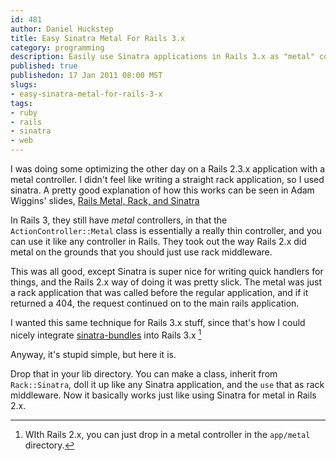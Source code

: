 ```yaml
--- 
id: 481
author: Daniel Huckstep
title: Easy Sinatra Metal For Rails 3.x
category: programming
description: Easily use Sinatra applications in Rails 3.x as "metal" controllers, just like in Rails 2.x.
published: true
publishedon: 17 Jan 2011 08:00 MST
slugs: 
- easy-sinatra-metal-for-rails-3-x
tags: 
- ruby
- rails
- sinatra
- web
---
```

I was doing some optimizing the other day on a Rails 2.3.x application
with a metal controller. I didn't feel like writing a straight rack
application, so I used sinatra. A pretty good explanation of how this
works can be seen in Adam Wiggins' slides, [Rails Metal, Rack, and
Sinatra](http://www.slideshare.net/adamwiggins/rails-metal-rack-and-sinatra)

In Rails 3, they still have *metal* controllers, in that the
`ActionController::Metal` class is essentially a really thin controller,
and you can use it like any controller in Rails. They took out the way
Rails 2.x did metal on the grounds that you should just use rack
middleware.

This was all good, except Sinatra is super nice for writing quick
handlers for things, and the Rails 2.x way of doing it was pretty slick.
The metal was just a rack application that was called before the regular
application, and if it returned a 404, the request continued on to the
main rails application.

I wanted this same technique for Rails 3.x stuff, since that's how I
could nicely integrate
[sinatra-bundles](https://github.com/darkhelmet/sinatra-bundles) into
Rails 3.x [^1]

Anyway, it's stupid simple, but here it is.

<script src="https://gist.github.com/781345.js?file=rack-sinatra.rb">
</script>
Drop that in your lib directory. You can make a class, inherit from
`Rack::Sinatra`, doll it up like any Sinatra application, and the `use`
that as rack middleware. Now it basically works just like using Sinatra
for metal in Rails 2.x.

[^1]: WIth Rails 2.x, you can just drop in a metal controller in the
    `app/metal` directory.
